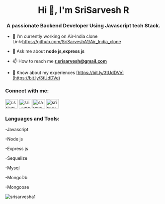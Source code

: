 <h1 align="center">Hi 👋, I'm SriSarvesh R</h1>
<h3 align="center">A passionate Backend Developer Using Javascript tech Stack.</h3>

- 🔭 I’m currently working on Air-India clone Link:https://github.com/SriSarveshA1/Air_India_clone

- 💬 Ask me about **node js,express js**

- 📫 How to reach me **r.srisarvesh@gmail.com**

- 📄 Know about my experiences [https://bit.ly/3tUdDVe](https://bit.ly/3tUdDVe)

<h3 align="left">Connect with me:</h3>
<p align="left">
<a href="https://linkedin.com/in/r.srisarvesh ranganathan" target="blank"><img align="center" src="https://raw.githubusercontent.com/rahuldkjain/github-profile-readme-generator/master/src/images/icons/Social/linked-in-alt.svg" alt="r.srisarvesh ranganathan" height="30" width="40" /></a>
<a href="https://www.codechef.com/users/sri_sarvesh_36" target="blank"><img align="center" src="https://cdn.jsdelivr.net/npm/simple-icons@3.1.0/icons/codechef.svg" alt="sri_sarvesh_36" height="30" width="40" /></a>
<a href="https://www.leetcode.com/sarvesha1" target="blank"><img align="center" src="https://raw.githubusercontent.com/rahuldkjain/github-profile-readme-generator/master/src/images/icons/Social/leet-code.svg" alt="sarvesha1" height="30" width="40" /></a>
<a href="https://auth.geeksforgeeks.org/user/sri sarvesh" target="blank"><img align="center" src="https://raw.githubusercontent.com/rahuldkjain/github-profile-readme-generator/master/src/images/icons/Social/geeks-for-geeks.svg" alt="sri sarvesh" height="30" width="40" /></a>
</p>

<h3 align="left">Languages and Tools:</h3>
<p align="left"> 
  <p>-Javascript</p>
  <p>-Node js</p>
  <p>-Express js</p>
  <p>-Sequelize</p>
  <p>-Mysql</p>
  <p>-MongoDb</p>
  <p>-Mongoose</p>

</p>

<p><img align="center" src="https://github-readme-stats.vercel.app/api/top-langs?username=srisarvesha1&show_icons=true&locale=en&layout=compact" alt="srisarvesha1" /></p>
